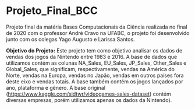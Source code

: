 # Projeto_Final_BCC

Projeto final da matéria Bases Computacionais da Ciência realizada no final de 2020 com o professor André Cravo na UFABC, o projeto foi desenvolvido junto com os colegas Yago Augusto e Larissa Santos.

**Objetivo do Projeto:**
Este projeto tem como objetivo analisar os dados de vendas dos jogos da Nintendo entre 1983 e 2016. A base de dados que utilizamos contém as colunas NA_Sales, EU_Sales, JP_Sales, Other_Sales e Global_Sales, que significam, respectivamente, vendas na América do Norte, vendas na Europa, vendas no Japão, vendas em outros países fora deste eixo e vendas totais. A base também contém os jogos lançados por ano, plataforma e gênero.
A base original (https://www.kaggle.com/sidtwr/videogames-sales-dataset) contém diversas empresas, porém utilizamos apenas os dados da Nintendo).
